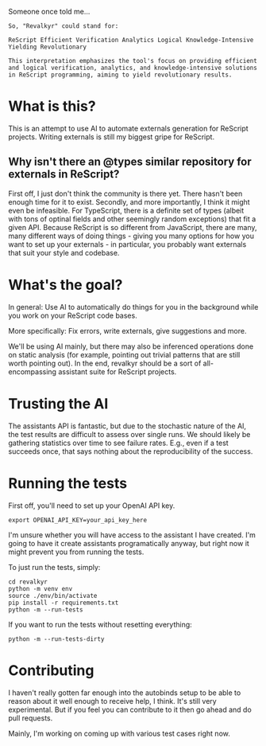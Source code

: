 Someone once told me...

``` text
So, "Revalkyr" could stand for:

ReScript Efficient Verification Analytics Logical Knowledge-Intensive Yielding Revolutionary

This interpretation emphasizes the tool's focus on providing efficient and logical verification, analytics, and knowledge-intensive solutions in ReScript programming, aiming to yield revolutionary results.
```

# What is this?

This is an attempt to use AI to automate externals generation for ReScript projects. Writing externals is still my biggest gripe for ReScript.

## Why isn't there an @types similar repository for externals in ReScript?

First off, I just don't think the community is there yet. There hasn't been enough time for it to exist. Secondly, and more importantly, I think it might even be infeasible. For TypeScript, there is a definite set of types (albeit with tons of optinal fields and other seemingly random exceptions) that fit a given API. Because ReScript is so different from JavaScript, there are many, many different ways of doing things - giving you many options for how you want to set up your externals - in particular, you probably want externals that suit your style and codebase.

# What's the goal?

In general: Use AI to automatically do things for you in the background while you work on your ReScript code bases.

More specifically: Fix errors, write externals, give suggestions and more.

We'll be using AI mainly, but there may also be inferenced operations done on static analysis (for example, pointing out trivial patterns that are still worth pointing out). In the end, revalkyr should be a sort of all-encompassing assistant suite for ReScript projects.

# Trusting the AI
The assistants API is fantastic, but due to the stochastic nature of the AI, the test results are difficult to assess over single runs. We should likely be gathering statistics over time to see failure rates. E.g., even if a test succeeds once, that says nothing about the reproducibility of the success.

# Running the tests

First off, you'll need to set up your OpenAI API key.

``` shell
export OPENAI_API_KEY=your_api_key_here
```

I'm unsure whether you will have access to the assistant I have created. I'm going to have it create assistants programatically anyway, but right now it might prevent you from running the tests.

To just run the tests, simply:

``` shell
cd revalkyr
python -m venv env
source ./env/bin/activate
pip install -r requirements.txt
python -m --run-tests
```

If you want to run the tests without resetting everything:

``` shell
python -m --run-tests-dirty
```


# Contributing

I haven't really gotten far enough into the autobinds setup to be able to reason about it well enough to receive help, I think. It's still very experimental. But if you feel you can contribute to it then go ahead and do pull requests.

Mainly, I'm working on coming up with various test cases right now.
